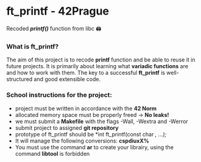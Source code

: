 # ft_printf - 42Prague
Recoded **_printf()_** function from libc :printer:

### **What is ft_printf?**
The aim of this project is to recode **printf** function and be able to reuse it in future projects.
It is primarily about learning what **variadic functions** are and how to work with them.
The key to a successful **ft_printf** is well-structured and good extensible code.

### **School instructions for the project:**

- project must be written in accordance with the **42 Norm**
- allocated memory space must be properly freed -> **No leaks!**
- we must submit a **Makefile** with the flags -Wall, -Wextra and -Werror
- submit project to assigned **git repository**
- prototype of ft_printf should be *int ft_printf(const char *, ...);*
- It will manage the following conversions: **cspdiuxX%**
- You must use the command **ar** to create your librairy, using the command **libtool** is forbidden
